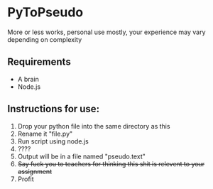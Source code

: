 # PyToPseudo
More or less works, personal use mostly, your experience may vary depending on complexity<br>
## Requirements
- A brain
- Node.js


## Instructions for use:
1. Drop your python file into the same directory as this
2. Rename it "file.py"
3. Run script using node.js
4. ????
5. Output will be in a file named "pseudo.text"
6. ~~Say fuck you to teachers for thinking this shit is relevent to your assignment~~
7. Profit 
